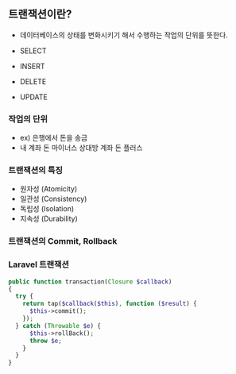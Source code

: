 ## 트랜잭션이란?
- 데이터베이스의 상태를 변화시키기 해서 수행하는 작업의 단위를 뜻한다.

- SELECT
- INSERT
- DELETE
- UPDATE

### 작업의 단위
- ex) 은행에서 돈을 송금
- 내 계좌 돈 마이너스 상대방 계좌 돈 플러스

### 트랜잭션의 특징

- 원자성 (Atomicity)
- 일관성 (Consistency)
- 독립성 (Isolation)
- 지속성 (Durability)


### 트랜잭션의 Commit, Rollback


### Laravel 트랜잭션

```php
public function transaction(Closure $callback)
{
  try {
    return tap($callback($this), function ($result) {
      $this->commit();
    });
  } catch (Throwable $e) {
      $this->rollBack();
      throw $e;
    }
  }
}
```

